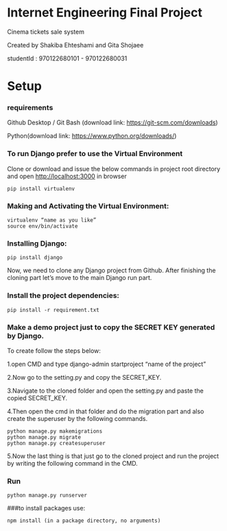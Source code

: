 # Internet Engineering Final Project
Cinema tickets sale system

Created by Shakiba Ehteshami and Gita Shojaee

studentId : 970122680101 - 970122680031

# Setup
### requirements
Github Desktop / Git Bash (download link: https://git-scm.com/downloads)

Python(download link: https://www.python.org/downloads/)

### To run Django prefer to use the Virtual Environment
Clone or download and issue the below commands in project root directory and open [http://localhost:3000](http://localhost:3000) in browser
```
pip install virtualenv
```
### Making and Activating the Virtual Environment:
```
virtualenv “name as you like”
source env/bin/activate
```
### Installing Django:
```
pip install django
```
Now, we need to clone any Django project from Github.
After finishing the cloning part let’s move to the main Django run part.
### Install the project dependencies:
```
pip install -r requirement.txt
```
### Make a demo project just to copy the SECRET KEY generated by Django.
To create follow the steps below:

1.open CMD and type django-admin startproject “name of the project”

2.Now go to the setting.py and copy the SECRET_KEY.

3.Navigate to the cloned folder and open the setting.py and paste the copied SECRET_KEY.

4.Then open the cmd in that folder and do the migration part and also create the superuser by the following commands.
```
python manage.py makemigrations
python manage.py migrate
python manage.py createsuperuser
```
5.Now the last thing is that just go to the cloned project and run the project by writing the following command in the CMD.

### Run
```
python manage.py runserver
```

###to install packages
use:
```
npm install (in a package directory, no arguments)
```
